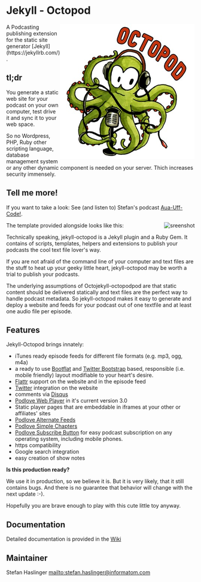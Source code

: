 # Jekyll - Octopod

<img align="right" src="assets/img/logo.jpg" alt="logo">
A Podcasting publishing extension for the static site generator [Jekyll](https://jekyllrb.com/).

## tl;dr

You generate a static web site for your podcast on your own computer, test drive it and sync it to your web space.

So no Wordpress, PHP, Ruby other scripting language, database management system or any other dynamic component is needed on your server.
Thich increases security immensely.

## Tell me more!

If you want to take a look: See (and listen to) Stefan's podcast [Aua-Uff-Code!](https://aua-uff-co.de).

The template provided alongside looks like this:
<img align="right" src="materials.demo.png" alt="sreenshot">

Technically speaking, jekyll-octopod is a Jekyll plugin and a Ruby Gem. It
contains of scripts, templates, helpers and extensions to publish your
podcasts the cool text file lover's way.

If you are not afraid of the command line of your computer and text files are the
stuff to heat up your geeky little heart, jekyll-octopod may be worth a trial
to publish your podcasts.

The underlying assumptions of Octojekyll-octopodpod are that static content
should be delivered statically and text files are the perfect way to handle
podcast metadata. So jekyll-octopod makes it easy to generate and deploy a
website and feeds for your podcast out of one textfile and at least one audio
file per episode.


## Features

Jekyll-Octopod brings innately:
* iTunes ready episode feeds for different file formats (e.g. mp3, ogg, m4a)
* a ready to use [Bootflat](http://bootflat.github.io/) and  [Twitter Bootstrap](http://twitter.github.com/bootstrap/) based, responsible (i.e. mobile friendly) layout modifiable to your heart's desire.
* [Flattr](https://flattr.com/) support on the website and in the episode feed
* [Twitter](https://twitter.com) integration on the website
* comments via [Disqus](http://disqus.com/)
* [Podlove Web Player](http://podlove.org/podlove-web-player/) in it's current version 3.0
* Static player pages that are embeddable in iframes at your other or affiliates' sites
* [Podlove Alternate Feeds](http://podlove.org/alternate-feeds/)
* [Podlove Simple Chapters](http://podlove.org/simple-chapters/)
* [Podlove Subscribe Button](http://podlove.org/podlove-subscribe-button/) for easy podcast subscription on any operating system, including mobile phones.
* https compatibility
* Google search integration
* easy creation of show notes

**Is this production ready?**

We use it in production, so we believe it is.
But it is very likely, that it still contains bugs. And there is no guarantee that behavior will change with the next update :-).

Hopefully you are brave enough to play with this cute little toy anyway.


## Documentation

Detailed documentation is provided in the [Wiki](https://github.com/informatom/jekyll-octopod/wiki)

## Maintainer

Stefan Haslinger <mailto:stefan.haslinger@informatom.com>
